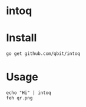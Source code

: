intoq
=======

# Install

```
go get github.com/qbit/intoq
```

# Usage

```
echo "Hi" | intoq
feh qr.png
```
